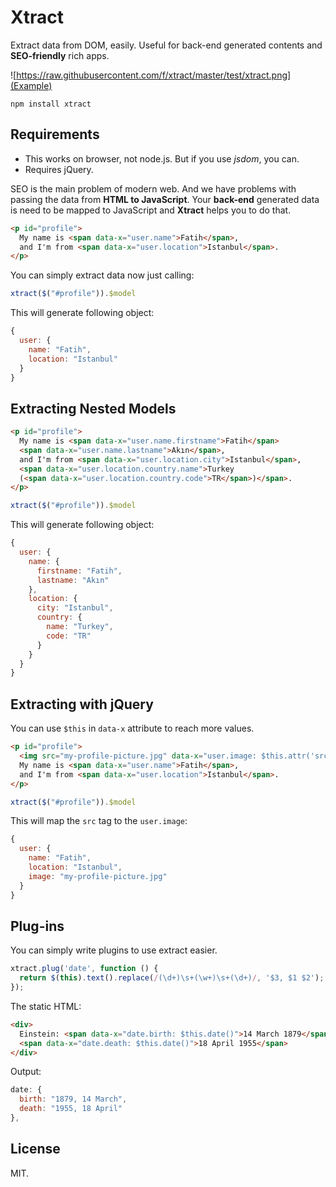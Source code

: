 # Xtract

Extract data from DOM, easily. Useful for back-end generated contents and **SEO-friendly** rich apps.

![https://raw.githubusercontent.com/f/xtract/master/test/xtract.png](Example)

```
npm install xtract
```

## Requirements

  - This works on browser, not node.js. But if you use *jsdom*, you can.
  - Requires jQuery.

SEO is the main problem of modern web. And we have problems with passing the data from
**HTML to JavaScript**. Your **back-end** generated data is need to be mapped to JavaScript
and **Xtract** helps you to do that.

```html
<p id="profile">
  My name is <span data-x="user.name">Fatih</span>,
  and I'm from <span data-x="user.location">Istanbul</span>.
</p>
```

You can simply extract data now just calling:

```js
xtract($("#profile")).$model
```

This will generate following object:
```js
{
  user: {
    name: "Fatih",
    location: "Istanbul"
  }
}
```

## Extracting Nested Models

```html
<p id="profile">
  My name is <span data-x="user.name.firstname">Fatih</span>
  <span data-x="user.name.lastname">Akın</span>,
  and I'm from <span data-x="user.location.city">Istanbul</span>,
  <span data-x="user.location.country.name">Turkey
  (<span data-x="user.location.country.code">TR</span>)</span>.
</p>
```

```js
xtract($("#profile")).$model
```

This will generate following object:
```js
{
  user: {
    name: {
      firstname: "Fatih",
      lastname: "Akın"
    },
    location: {
      city: "Istanbul",
      country: {
        name: "Turkey",
        code: "TR"
      }
    }
  }
}
```

## Extracting with jQuery

You can use `$this` in `data-x` attribute to reach more values.

```html
<p id="profile">
  <img src="my-profile-picture.jpg" data-x="user.image: $this.attr('src')">
  My name is <span data-x="user.name">Fatih</span>,
  and I'm from <span data-x="user.location">Istanbul</span>.
</p>
```

```js
xtract($("#profile")).$model
```

This will map the `src` tag to the `user.image`:
```js
{
  user: {
    name: "Fatih",
    location: "Istanbul",
    image: "my-profile-picture.jpg"
  }
}
```

## Plug-ins

You can simply write plugins to use extract easier.

```js
xtract.plug('date', function () {
  return $(this).text().replace(/(\d+)\s+(\w+)\s+(\d+)/, '$3, $1 $2');
});
```

The static HTML:
```html
<div>
  Einstein: <span data-x="date.birth: $this.date()">14 March 1879</span> –
  <span data-x="date.death: $this.date()">18 April 1955</span>
</div>
```

Output:
```js
date: {
  birth: "1879, 14 March",
  death: "1955, 18 April"
},
```

## License
MIT.
